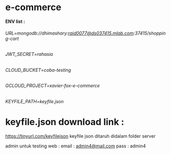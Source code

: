 # e-commerce

**ENV list :**
  ###### URL=mongodb://dhimashary:raid0077@ds037415.mlab.com:37415/shopping-cart
  ###### JWT_SECRET=rahasia 
  ###### CLOUD_BUCKET=coba-testing
  ###### GCLOUD_PROJECT=xavier-fox-e-commerce
  ###### KEYFILE_PATH=keyfile.json

# keyfile.json download link :
https://tinyurl.com/keyfilejson
keyfile json ditaruh didalam folder server

admin untuk testing web :
email : admin4@mail.com
pass : admin4


